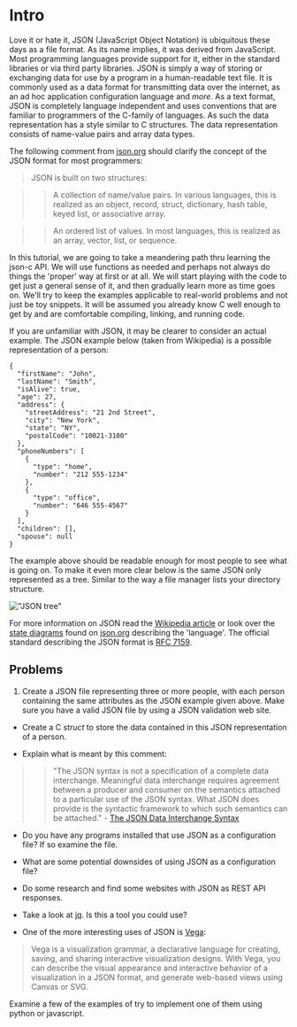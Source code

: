 # Intro

Love it or hate it, JSON (JavaScript Object Notation) is ubiquitous these days as a file format. As its name implies, it was derived from JavaScript. Most programming languages provide support for it, either in the standard libraries or via third party libraries. JSON is simply a way of storing or exchanging data for use by a program in a human-readable text file. It is commonly used as a data format for transmitting data over the internet, as an ad hoc application configuration language and _*more*_. As a text format, JSON is completely language independent and uses conventions that are familiar to programmers of the C-family of languages. As such the data representation has a style similar to C structures. The data representation consists of name-value pairs and array data types.

The following comment from [json.org](https://www.json.org/json-en.html) should clarify the concept of the JSON format for most programmers:

>JSON is built on two structures:

>>A collection of name/value pairs. In various languages, this is realized as an object, record, struct, dictionary, hash table, keyed list, or associative array.

>>An ordered list of values. In most languages, this is realized as an array, vector, list, or sequence.

In this tutorial, we are going to take a meandering path thru learning the json-c API. We will use functions as needed and perhaps not always do things the 'proper' way at first or at all. We will start playing with the code to get just a general sense of it, and then gradually learn more as time goes on. We'll try to keep the examples applicable to real-world problems and not just be toy snippets. It will be assumed you already know C well enough to get by and are comfortable compiling, linking, and running code.

If you are unfamiliar with JSON, it may be clearer to consider an actual example. The JSON example below (taken from Wikipedia) is a possible representation of a person:

```
{
  "firstName": "John",
  "lastName": "Smith",
  "isAlive": true,
  "age": 27,
  "address": {
    "streetAddress": "21 2nd Street",
    "city": "New York",
    "state": "NY",
    "postalCode": "10021-3100"
  },
  "phoneNumbers": [
    {
      "type": "home",
      "number": "212 555-1234"
    },
    {
      "type": "office",
      "number": "646 555-4567"
    }
  ],
  "children": [],
  "spouse": null
}
```

The example above should be readable enough for most people to see what is going on. To make it even more clear below is the same JSON only represented as a tree. Similar to the way a file manager lists your directory structure.

!["JSON tree"](https://github.com/rbtylee/tutorial-jsonc/blob/master/Images/json-tree.png)

For more information on JSON read the [Wikipedia article](https://en.wikipedia.org/wiki/JSON) or look over the [state diagrams](https://en.wikipedia.org/wiki/State_diagram) found on [json.org](https://www.json.org/json-en.html) describing the 'language'.  The official standard describing the JSON format is [RFC 7159](https://tools.ietf.org/html/rfc7159).

## Problems

1. Create a JSON file representing three or more people, with each person containing the same attributes as the JSON example given above. Make sure you have a valid JSON file by using a JSON validation web site.

- Create a C _*struct*_ to store the data contained in this JSON representation of a person.

- Explain what is meant by this comment:
>> "The JSON syntax is not a specification of a complete data interchange. Meaningful data interchange requires agreement between a producer and consumer on the semantics attached to a particular use of the JSON syntax. What JSON does provide is the syntactic framework to which such semantics can be attached." - [The JSON Data Interchange Syntax](https://www.ecma-international.org/publications/files/ECMA-ST/ECMA-404.pdf)

- Do you have any programs installed that use JSON as a configuration file? If so examine the file.

- What are some potential downsides of using JSON as a configuration file?

- Do some research and find some websites with JSON  as REST API responses.

- Take a look at [jq](https://stedolan.github.io/jq/). Is this a tool you could use?

- One of the more interesting uses of JSON is [Vega](https://vega.github.io/vega/): 
> Vega is a visualization grammar, a declarative language for creating, saving, and sharing interactive visualization designs. With Vega, you can describe the visual appearance and interactive behavior of a visualization in a JSON format, and generate web-based views using Canvas or SVG.

Examine a few of the examples of try to implement one of them using python or javascript. 
